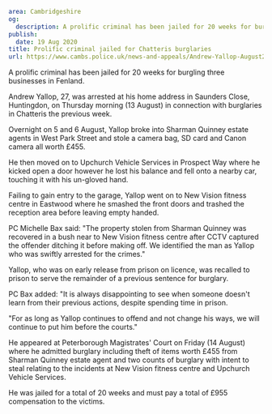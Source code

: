```yaml
area: Cambridgeshire
og:
  description: A prolific criminal has been jailed for 20 weeks for burgling three businesses in Fenland.
publish:
  date: 19 Aug 2020
title: Prolific criminal jailed for Chatteris burglaries
url: https://www.cambs.police.uk/news-and-appeals/Andrew-Yallop-August2020
```

A prolific criminal has been jailed for 20 weeks for burgling three businesses in Fenland.

Andrew Yallop, 27, was arrested at his home address in Saunders Close, Huntingdon, on Thursday morning (13 August) in connection with burglaries in Chatteris the previous week.

Overnight on 5 and 6 August, Yallop broke into Sharman Quinney estate agents in West Park Street and stole a camera bag, SD card and Canon camera all worth £455.

He then moved on to Upchurch Vehicle Services in Prospect Way where he kicked open a door however he lost his balance and fell onto a nearby car, touching it with his un-gloved hand.

Failing to gain entry to the garage, Yallop went on to New Vision fitness centre in Eastwood where he smashed the front doors and trashed the reception area before leaving empty handed.

PC Michelle Bax said: "The property stolen from Sharman Quinney was recovered in a bush near to New Vision fitness centre after CCTV captured the offender ditching it before making off. We identified the man as Yallop who was swiftly arrested for the crimes."

Yallop, who was on early release from prison on licence, was recalled to prison to serve the remainder of a previous sentence for burglary.

PC Bax added: "It is always disappointing to see when someone doesn't learn from their previous actions, despite spending time in prison.

"For as long as Yallop continues to offend and not change his ways, we will continue to put him before the courts."

He appeared at Peterborough Magistrates' Court on Friday (14 August) where he admitted burglary including theft of items worth £455 from Sharman Quinney estate agent and two counts of burglary with intent to steal relating to the incidents at New Vision fitness centre and Upchurch Vehicle Services.

He was jailed for a total of 20 weeks and must pay a total of £955 compensation to the victims.
